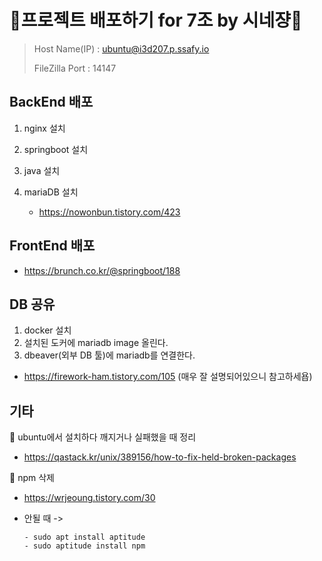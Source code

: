 # 🎀프로젝트 배포하기 for 7조 by 시네쟝🎀

> Host Name(IP) : ubuntu@i3d207.p.ssafy.io
>
> FileZilla Port : 14147

## BackEnd 배포

1. nginx 설치
   
2. springboot 설치

3. java 설치

4. mariaDB 설치

   - https://nowonbun.tistory.com/423

   

## FrontEnd 배포

- https://brunch.co.kr/@springboot/188



## DB 공유

1. docker 설치
2. 설치된 도커에 mariadb image 올린다.
3. dbeaver(외부 DB 툴)에 mariadb를 연결한다.

- https://firework-ham.tistory.com/105 (매우 잘 설명되어있으니 참고하세욥)

## 기타

🔔 ubuntu에서 설치하다 깨지거나 실패했을 때 정리

- https://qastack.kr/unix/389156/how-to-fix-held-broken-packages

🔔 npm 삭제

- https://wrjeoung.tistory.com/30

- 안될 때 ->

  ```
  - sudo apt install aptitude
  - sudo aptitude install npm
  ```

